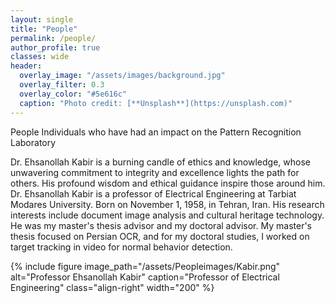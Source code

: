 ```yaml
---
layout: single
title: "People"
permalink: /people/
author_profile: true
classes: wide
header:
  overlay_image: "/assets/images/background.jpg"
  overlay_filter: 0.3
  overlay_color: "#5e616c"
  caption: "Photo credit: [**Unsplash**](https://unsplash.com)"
---
```


People Individuals who have had an impact on the Pattern Recognition Laboratory

Dr. Ehsanollah Kabir is a burning candle of ethics and knowledge, whose unwavering commitment to integrity and excellence lights the path for others. His profound wisdom and ethical guidance inspire those around him. Dr. Ehsanollah Kabir is a professor of Electrical Engineering at Tarbiat Modares University. Born on November 1, 1958, in Tehran, Iran. His research interests include document image analysis and cultural heritage technology. He was my master's thesis advisor and my doctoral advisor. My master's thesis focused on Persian OCR, and for my doctoral studies, I worked on target tracking in video for normal behavior detection.

{% include figure 
   image_path="/assets/Peopleimages/Kabir.png" 
   alt="Professor Ehsanollah Kabir" 
   caption="Professor of Electrical Engineering" 
   class="align-right" 
   width="200" 
%}

